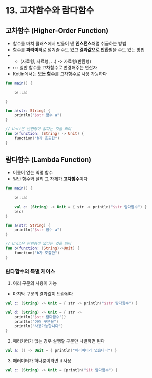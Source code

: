 # 13. 고차함수와 람다함수
## 고차함수 (Higher-Order Function)
- 함수를 마치 클래스에서 만들어 낸 **인스턴스**처럼 취급하는 방법
- 함수를 **파라미터**로 넘겨줄 수도 있고 **결과값으로 반환**받을 수도 있는 방법
- - (자료형, 자료형, ...) -> 자료형(반환형)
- **::** : 일반 함수를 고차함수로 변경해주는 연산자
- Kotlin에서는 **모든 함수**를 고차함수로 사용 가능하다
```kotlin
fun main() {
    
    b(::a) 

}

fun a(str: String) {
    println("$str 함수 a")
}

// Unit은 반환형이 없다는 것을 의미
fun b(function: (String) -> Unit) {
    function("b가 호출한")
}
```

## 람다함수 (Lambda Function)
- 이름이 없는 익명 함수
- 일반 함수와 달리 그 자체가 **고차함수**이다
```kotlin
fun main() {
    
    b(::a) 
    
    val c: (String) -> Unit = { str -> println("$str 람다함수") }
    b(c)
}

fun a(str: String) {
    println("$str 함수 a")
}

// Unit은 반환형이 없다는 것을 의미
fun b(function: (String)->Unit) {
    function("b가 호출한")
}
```

### 람다함수의 특별 케이스
1. 여러 구문의 사용이 가능
- 마지막 구문의 결과값이 반환된다
```kotlin
val c: (String) -> Unit = { str -> println("$str 람다함수") }

val d: (String) -> Unit = { str ->
    println("$str 람다함수")}
    println("여러 구문을")
    println("사용가능합니다")
}
```

2. 패러키터가 없는 경우 실행할 구문만 나열하면 된다
```kotlin
val a: () -> Unit = { println("패러미터가 없습니다") }
```

3. 패러미터가 하나뿐이라면 it 사용
```kotlin
val c: (String) -> Unit = {println("$it 람다함수") }
```